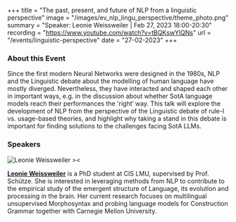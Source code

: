 +++
title = "The past, present, and future of NLP from a linguistic perspective"
image = "/images/ev_nlp_lingu_perspective/theme_photo.png"
summary = "Speaker: Leonie Weissweiler | Feb 27, 2023 18:00-20:30"
recording = "https://www.youtube.com/watch?v=tBQKswYlQNs"
url = "/events/linguistic-perspective"
date = "27-02-2023"
+++

<!--more-->

<!-- ![The past, present, and future of NLP from a linguistic perspective><](/images/ev_nlp_lingu_perspective/theme_photo.png) -->

<!-- ### Location

[Munich🥨NLP Discord Server](https://discord.gg/XWjVzYvjAu?event=1070675978482896999). -->


### About this Event

Since the first modern Neural Networks were designed in the 1980s, NLP and the Linguistic debate about the modelling of human language have mostly diverged. Nevertheless, they have interacted and shaped each other in important ways, e.g. in the discussion about whether SotA language models reach their performances the 'right‘ way. This talk will explore the development of NLP from the perspective of the Linguistic debate of rule-l vs. usage-based theories, and highlight why taking a stand in this debate is important for finding solutions to the challenges facing SotA LLMs.

### Speakers

![Leonie Weissweiler ><](https://www.cis.uni-muenchen.de/~weissweiler/util/images/profile.jpg)

[**Leonie Weissweiler**](https://www.cis.uni-muenchen.de/~weissweiler/) is a PhD student at CIS LMU, supervised by Prof. Schütze. She is interested in leveraging methods from NLP to contribute to the empirical study of the emergent structure of Language, its evolution and processing in the brain. Her current research focuses on multilingual unsupervised Morphosyntax and probing language models for Construction Grammar together with Carnegie Mellon University.